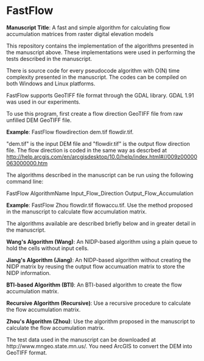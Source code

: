 # FastFlow
**Manuscript Title**: A fast and simple algorithm for calculating flow accumulation matrices from raster digital elevation models

This repository contains the implementation of the algorithms presented in the manuscript above. These implementations were used in performing the tests described in the manuscript.

There is source code for every pseudocode algorithm with O(N) time complexity presented in the manuscript. The codes can be compiled on both Windows and Linux platforms. 

FastFlow supports GeoTIFF file format through the GDAL library. GDAL 1.91 was used in our experiments.

To use this program, first create a flow direction GeoTIFF file from raw unfilled DEM GeoTIFF file.

**Example**: FastFlow flowdirection dem.tif flowdir.tif. 

"dem.tif" is the input DEM file and "flowdir.tif" is the output flow direction file. The flow direction is coded in the same way as descrbed at http://help.arcgis.com/en/arcgisdesktop/10.0/help/index.html#//009z00000063000000.htm

The algorithms described in the manuscript can be run using the following command line:

FastFlow AlgorithmName Input_Flow_Direction Output_Flow_Accumulation

**Example**: FastFlow Zhou flowdir.tif flowaccu.tif. Use the method proposed in the manuscript to calculate flow accumulation matrix.

The algorithms available are described briefly below and in greater detail in the manuscript.

**Wang's Algorithm (Wang)**: An NIDP-based algorithm using a plain queue to hold the cells without input cells.

**Jiang's Algorithm (Jiang)**: An NIDP-based algorithm without creating the NIDP matrix by reusing the output flow accumuation matrix to store the NIDP information.

**BTI-based Algorithm (BTI)**: An BTI-based algorithm to create the flow accumulation matrix.

**Recursive Algorithm (Recursive)**: Use a recursive procedure to calculate the flow accumulation matrix.

**Zhou's Algorithm (Zhou)**: Use the algorithm proposed in the manuscript to calculate the flow accumulation matrix.

<p> The test data used in the manuscript can be downloaded at http://www.mngeo.state.mn.us/. You need ArcGIS to convert the DEM into GeoTIFF format.

